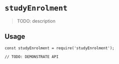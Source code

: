 # `studyEnrolment`

> TODO: description

## Usage

```
const studyEnrolment = require('studyEnrolment');

// TODO: DEMONSTRATE API
```
